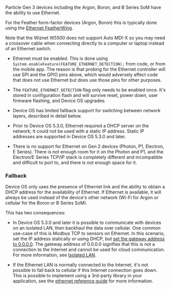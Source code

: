 
Particle Gen 3 devices including the Argon, Boron, and B Series SoM have the ability to use Ethernet.

For the Feather form-factor devices (Argon, Boron) this is typically done using the [Ethernet FeatherWing](/reference/datasheets/accessories/gen3-accessories/#ethernet-featherwing).

Note that the Wiznet W5500 does not support Auto MDI-X so you may need a crossover cable when connecting directly to a computer or laptop instead of an Ethernet switch.


- Ethernet must be enabled. This is done using `System.enableFeature(FEATURE_ETHERNET_DETECTION);` from code, or from the mobile app. The reason is that probing for the Ethernet controller will use SPI and the GPIO pins above, which would adversely affect code that does not use Ethernet but does use those pins for other purposes.

- The `FEATURE_ETHERNET_DETECTION` flag only needs to be enabled once. It's stored in configuration flash and will survive reset, power down, user firmware flashing, and Device OS upgrades.

- Device OS has limited fallback support for switching between network layers, described in detail below.

- Prior to Device OS 5.3.0, Ethernet required a DHCP server on the network; It could not be used with a static IP address. Static IP addresses are supported in Device OS 5.3.0 and later.

- There is no support for Ethernet on Gen 2 devices (Photon, P1, Electron, E Series). There is not enough room for it on the Photon and P1, and the Electron/E Series TCP/IP stack is completely different and incompatible and difficult to port to, and there is not enough space for it.

### Fallback

Device OS only uses the presence of Ethernet link and the ability to obtain a DHCP address for the availability of Ethernet. If Ethernet is available, it will always be used instead of the device's other network (Wi-Fi for Argon or cellular for the Boron or B Series SoM).

This has two consequences:

- In Device OS 5.3.0 and later it is possible to communicate with devices on an isolated LAN, then backhaul the data over cellular. One common use-case of this is Modbus TCP to sensors on Ethernet. In this scenario, set the IP address statically or using DHCP, but [set the gateway address to 0.0.0.0](/reference/device-os/api/network/networkinterfaceconfig/#networkinterfaceconfig-gateway). The gateway address of 0.0.0.0 signifies that this is not a connection to the Internet and cannot be used for cloud communication. For more information, see [Isolated LAN](/hardware/ethernet/ethernet/#isolated-lan).

- If the Ethernet LAN is normally connected to the Internet, it's not possible to fall back to cellular if this Internet connection goes down. This is possible to implement using a 3rd-party library in your application, see the [ethernet reference guide](/hardware/ethernet/ethernet/) for more information.
